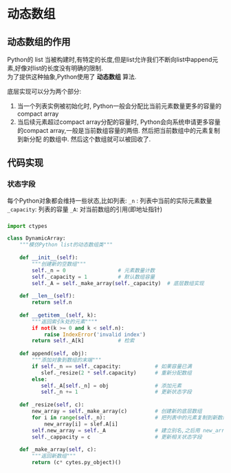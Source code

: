 # 动态数组
## 动态数组的作用
Python的 list 当被构建时,有特定的长度,但是list允许我们不断向list中append元素,好像对list的长度没有明确的限制.  
为了提供这种抽象,Python使用了 **动态数组** 算法.

底层实现可以分为两个部分:
1. 当一个列表实例被初始化时, Python一般会分配比当前元素数量更多的容量的compact array
2. 当后续元素超过compact array分配的容量时, Python会向系统申请更多容量的compact array,一般是当前数组容量的两倍. 然后把当前数组中的元素复制到新分配
的数组中. 然后这个数组就可以被回收了.

## 代码实现
### 状态字段
每个Python对象都会维持一些状态,比如列表:
`_n` : 列表中当前的实际元素数量
`_capacity`: 列表的容量
`_A`: 对当前数组的引用(即地址指针)
###
```python
import ctypes

class DynamicArray:
    """模仿Python list的动态数组类"""
    
    def __init__(self):
        """创建新的空数组"""
        self._n = 0                 # 元素数量计数
        self._capacity = 1          # 默认数组容量
        self._A = self._make_array(self._capacity)  # 底层数组实现
        
    def __len__(self):
        return self.n
     
    def __getitem__(self, k):
        """返回索引k处的元素""""
        if not(k >= 0 and k < self.n):
            raise IndexError('invalid index')
        return self._A[k]           # 检索
        
    def append(self, obj):
        """添加对象到数组的末端"""
        if self._n == self._capacity:           # 如果容量已满
           slef._resize(2 * self.capacity)      # 重新分配数组
        else:
           self._A[self._n] = obj               # 添加元素
           self._n += 1                         # 更新状态字段
    
    def _resize(self, c):
        new_array = self._make_array(c)         # 创建新的底层数组
        for i in range(self._n):                # 把列表中的元素复制到新数组中
            new_array[i] = slef.A[i]
        self.new_array = self._A                # 建立别名,之后用 new_array来支持列表
        self._cappacity = c                     # 更新相关状态字段
        
    def _make_array(self, c):
        """返回新数组"""
        return (c* cytes.py_object)()
           
  ```






